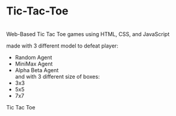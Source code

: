 # Tic-Tac-Toe<br>
<br>
Web-Based Tic Tac Toe games using HTML, CSS, and JavaScript<br>

made with 3 different model to defeat player:
- Random Agent
- MiniMax Agent
- Alpha Beta Agent<br>
and with 3 different size of boxes:
- 3x3
- 5x5
- 7x7

Tic Tac Toe 
